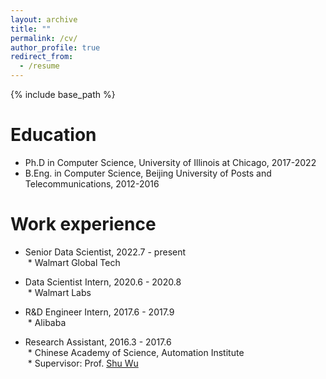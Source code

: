 ```yaml
---
layout: archive
title: ""
permalink: /cv/
author_profile: true
redirect_from:
  - /resume
---
```


{% include base_path %}

Education
======
* Ph.D in Computer Science, University of Illinois at Chicago, 2017-2022
* B.Eng. in Computer Science, Beijing University of Posts and Telecommunications, 2012-2016    

Work experience
======
* Senior Data Scientist, 2022.7 - present  
  * Walmart Global Tech  

* Data Scientist Intern, 2020.6 - 2020.8  
  * Walmart Labs  

* R&D Engineer Intern, 2017.6 - 2017.9  
  * Alibaba    
 
* Research Assistant, 2016.3 - 2017.6  
  * Chinese Academy of Science, Automation Institute  
  * Supervisor: Prof. [Shu Wu](http://www.shuwu.name/)  






  
